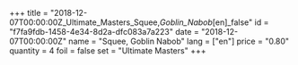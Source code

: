 +++
title = "2018-12-07T00:00:00Z_Ultimate_Masters_Squee,_Goblin_Nabob_[en]_false"
id = "f7fa9fdb-1458-4e34-8d2a-dfc083a7a223"
date = "2018-12-07T00:00:00Z"
name = "Squee, Goblin Nabob"
lang = ["en"]
price = "0.80"
quantity = 4
foil = false
set = "Ultimate Masters"
+++
